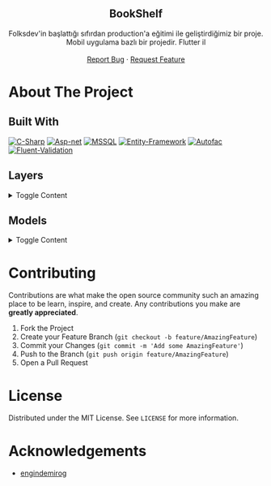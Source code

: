 <br />
<p align="center">
  <h2 align="center">BookShelf</h2>
  <p align="center">
    Folksdev'in başlattığı sıfırdan production'a eğitimi ile geliştirdiğimiz bir proje. Mobil uygulama bazlı bir projedir. Flutter il
    <br />
    <br />
    <a href="#">Report Bug</a>
    ·
    <a href="#">Request Feature</a>
  </p>
</p>

# About The Project

## Built With

[![C-Sharp](https://img.shields.io/badge/C%23-239120?style=for-the-badge&logo=c-sharp&logoColor=white)](https://docs.microsoft.com/en-us/dotnet/csharp/)
[![Asp-net](https://img.shields.io/badge/ASP.NET-5C2D91?style=for-the-badge&logo=.net&logoColor=white)](https://dotnet.microsoft.com/apps/aspnet)
[![MSSQL](https://img.shields.io/badge/MSSQL-004880?style=for-the-badge&logo=microsoft-sql-server&logoColor=white)](https://www.microsoft.com/en-us/sql-server/sql-server-2019?rtc=2)
[![Entity-Framework](https://img.shields.io/badge/Entity%20Framework-004880?style=for-the-badge&logo=nuget&logoColor=white)](https://docs.microsoft.com/en-us/ef/)
[![Autofac](https://img.shields.io/badge/Autofac-004880?style=for-the-badge&logo=nuget&logoColor=white)](https://autofac.org/)
[![Fluent-Validation](https://img.shields.io/badge/Fluent%20Validation-004880?style=for-the-badge&logo=nuget&logoColor=white)](https://fluentvalidation.net/)


## Layers

<details>
  <summary>Toggle Content</summary>

### Business

Business Layer created to process or control the incoming information according to the required conditions.

### Core

Core layer containing various particles independent of the project.

### DataAccess

Data Access Layer created to perform database CRUD operations.

### Entities

Entities Layer created for database tables.

### WebAPI

Web API Layer that opens the business layer to the internet.

</details><p></p>

## Models

<details>
  <summary>Toggle Content</summary>


### Product Images

| Name      | Data Type     | Allow Nulls | Default |
| :-------- | :------------ | :---------- | :------ |
| Id        | int           | False       |         |
| ProductId | int           | False       |         |
| ImagePath | nvarchar(MAX) | False       |         |
| Date      | datetime      | False       |         |

### Product

| Name                   | Data Type     | Allow Nulls | Default |
| :--------------------- | :------------ | :---------- | :------ |
| ProductId              | int           | False       |         |
| ProductName            | nvarchar(50)  | False       |         |
| CategoryId             | int           | False       |         |
| UnitPrice              | decimal(18,0) | False       |         |
| UnitinStock            | smallint      | False       |         |

### Category

| Name         | Data Type    | Allow Nulls | Default |
| :----------- | :----------- | :---------- | :------ |
| CategoryId   | int          | False       |         |
| CategoryName | nvarchar(25) | False       |         |

### Customer

| Name                | Data Type    | Allow Nulls | Default |
| :------------------ | :----------- | :---------- | :------ |
| CustomerId          | int          | False       |         |
| ContactName         | nvarchar(50) | True        |         |
| CompanyName         | nvarchar(50) | True        |         |
| City                | nvarchar(50) | True        |         |

### OperationClaims

| Name | Data Type    | Allow Nulls | Default |
| :--- | :----------- | :---------- | :------ |
| Id   | int          | False       |         |
| Name | varchar(250) | False       |         |

### UserOperationClaims

| Name             | Data Type | Allow Nulls | Default |
| :--------------- | :-------- | :---------- | :------ |
| Id               | int       | False       |         |
| UserId           | int       | False       |         |
| OperationClaimId | int       | False       |         |

### Users

| Name         | Data Type      | Allow Nulls | Default |
| :----------- | :------------- | :---------- | :------ |
| Id           | int            | False       |         |
| FirstName    | nvarchar(50)   | False       |         |
| LastName     | nvarchar(50)   | False       |         |
| Email        | nvarchar(50)   | False       |         |
| PasswordHash | varbinary(500) | False       |         |
| PasswordSalt | varbinary(500) | False       |         |
| Status       | bit            | False       |         |

</details><p></p>

# Contributing

Contributions are what make the open source community such an amazing place to be learn, inspire, and create. Any contributions you make are **greatly appreciated**.

1. Fork the Project
2. Create your Feature Branch (`git checkout -b feature/AmazingFeature`)
3. Commit your Changes (`git commit -m 'Add some AmazingFeature'`)
4. Push to the Branch (`git push origin feature/AmazingFeature`)
5. Open a Pull Request

# License

Distributed under the MIT License. See `LICENSE` for more information.

# Acknowledgements

- [engindemirog](https://www.linkedin.com/in/engindemirog/)

